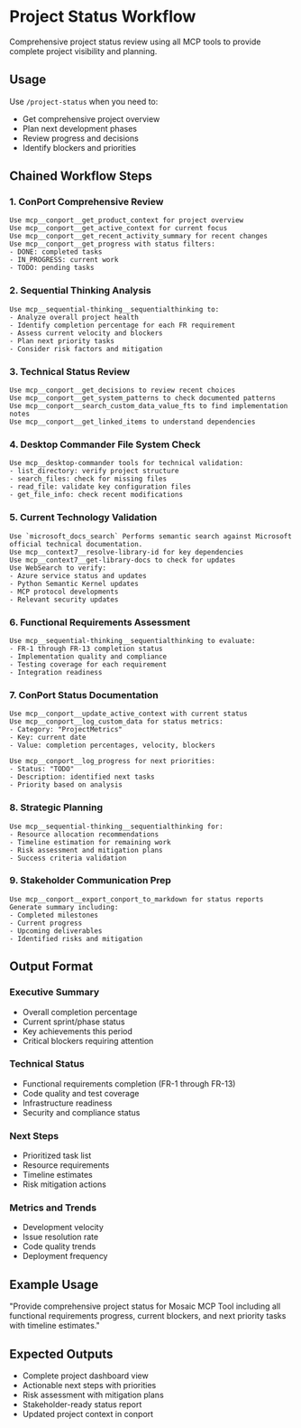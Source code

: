 # Project Status Workflow

Comprehensive project status review using all MCP tools to provide complete project visibility and planning.

## Usage

Use `/project-status` when you need to:

- Get comprehensive project overview
- Plan next development phases
- Review progress and decisions
- Identify blockers and priorities

## Chained Workflow Steps

### 1. ConPort Comprehensive Review

```
Use mcp__conport__get_product_context for project overview
Use mcp__conport__get_active_context for current focus
Use mcp__conport__get_recent_activity_summary for recent changes
Use mcp__conport__get_progress with status filters:
- DONE: completed tasks
- IN_PROGRESS: current work
- TODO: pending tasks
```

### 2. Sequential Thinking Analysis

```
Use mcp__sequential-thinking__sequentialthinking to:
- Analyze overall project health
- Identify completion percentage for each FR requirement
- Assess current velocity and blockers
- Plan next priority tasks
- Consider risk factors and mitigation
```

### 3. Technical Status Review

```
Use mcp__conport__get_decisions to review recent choices
Use mcp__conport__get_system_patterns to check documented patterns
Use mcp__conport__search_custom_data_value_fts to find implementation notes
Use mcp__conport__get_linked_items to understand dependencies
```

### 4. Desktop Commander File System Check

```
Use mcp__desktop-commander tools for technical validation:
- list_directory: verify project structure
- search_files: check for missing files
- read_file: validate key configuration files
- get_file_info: check recent modifications
```

### 5. Current Technology Validation

```
Use `microsoft_docs_search` Performs semantic search against Microsoft official technical documentation.
Use mcp__context7__resolve-library-id for key dependencies
Use mcp__context7__get-library-docs to check for updates
Use WebSearch to verify:
- Azure service status and updates
- Python Semantic Kernel updates
- MCP protocol developments
- Relevant security updates
```

### 6. Functional Requirements Assessment

```
Use mcp__sequential-thinking__sequentialthinking to evaluate:
- FR-1 through FR-13 completion status
- Implementation quality and compliance
- Testing coverage for each requirement
- Integration readiness
```

### 7. ConPort Status Documentation

```
Use mcp__conport__update_active_context with current status
Use mcp__conport__log_custom_data for status metrics:
- Category: "ProjectMetrics"
- Key: current date
- Value: completion percentages, velocity, blockers

Use mcp__conport__log_progress for next priorities:
- Status: "TODO"
- Description: identified next tasks
- Priority based on analysis
```

### 8. Strategic Planning

```
Use mcp__sequential-thinking__sequentialthinking for:
- Resource allocation recommendations
- Timeline estimation for remaining work
- Risk assessment and mitigation plans
- Success criteria validation
```

### 9. Stakeholder Communication Prep

```
Use mcp__conport__export_conport_to_markdown for status reports
Generate summary including:
- Completed milestones
- Current progress
- Upcoming deliverables
- Identified risks and mitigation
```

## Output Format

### Executive Summary

- Overall completion percentage
- Current sprint/phase status
- Key achievements this period
- Critical blockers requiring attention

### Technical Status

- Functional requirements completion (FR-1 through FR-13)
- Code quality and test coverage
- Infrastructure readiness
- Security and compliance status

### Next Steps

- Prioritized task list
- Resource requirements
- Timeline estimates
- Risk mitigation actions

### Metrics and Trends

- Development velocity
- Issue resolution rate
- Code quality trends
- Deployment frequency

## Example Usage

"Provide comprehensive project status for Mosaic MCP Tool including all functional requirements progress, current blockers, and next priority tasks with timeline estimates."

## Expected Outputs

- Complete project dashboard view
- Actionable next steps with priorities
- Risk assessment with mitigation plans
- Stakeholder-ready status report
- Updated project context in conport
